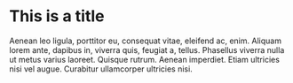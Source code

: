 # This is a title



Aenean leo ligula, porttitor eu, consequat vitae, eleifend ac, enim. Aliquam
lorem ante, dapibus in, viverra quis, feugiat a, tellus. Phasellus viverra nulla
ut metus varius laoreet. Quisque rutrum. Aenean imperdiet. Etiam ultricies nisi
vel augue. Curabitur ullamcorper ultricies nisi.
